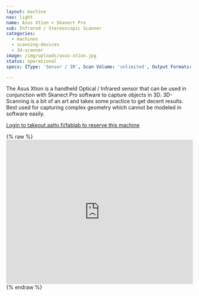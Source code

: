 ```yaml
---
layout: machine
nav: light
name: Asus Xtion + Skanect Pro
sub: Infrared / Stereoscopic Scanner
categories:
  - machines
  - scanning-devices
  - 3d-scanner
image: /img/uploads/asus-xtion.jpg
status: operational
specs: {Type: 'Sensor / IR', Scan Volume: 'unlimited', Output Formats: '.obj .stl .ply .vrml', Software: 'Skanect'}

---
```


The Asus Xtion is a handheld Optical / Infrared sensor that can be used in conjunction with Skanect Pro software to capture objects in 3D. 3D-Scanning is a bit of an art and takes some practice to get decent results. Best used for capturing complex geometry which cannot be modeled in software easily.


[Login to takeout.aalto.fi/fablab to reserve this machine](https://takeout.aalto.fi/606025)

{% raw %} <iframe src="https://takeout.aalto.fi/embed/606025" width="100%" height="390" frameborder="0"></iframe> {% endraw %}


